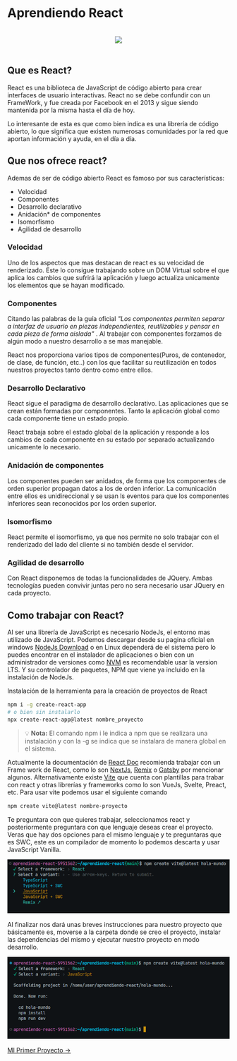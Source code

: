 # Aprendiendo React

<br/>
<div align="center">
    <image src="https://upload.wikimedia.org/wikipedia/commons/thumb/a/a7/React-icon.svg/1200px-React-icon.svg.png" width="300" />
</div>
<br/>

## Que es React?

React es una biblioteca de JavaScript de código abierto para crear interfaces de usuario interactivas. React no se debe confundir con un FrameWork, y fue creada por Facebook en el 2013 y sigue siendo mantenida por la misma hasta el día de hoy.

Lo interesante de esta es que como bien indica es una librería de código abierto, lo que significa que existen numerosas comunidades por la red que aportan información y ayuda, en el día a día.

## Que nos ofrece react?

Ademas de ser de código abierto React es famoso por sus características:

  - Velocidad
  - Componentes
  - Desarrollo declarativo
  - Anidación* de componentes
  - Isomorfismo
  - Agilidad de desarrollo

### Velocidad

Uno de los aspectos que mas destacan de react es su velocidad de renderizado. Este lo consigue trabajando sobre un DOM Virtual sobre el que aplica los cambios que sufrirá la aplicación y luego actualiza unicamente los elementos que se hayan modificado.

### Componentes

Citando las palabras de la guía oficial *"Los componentes permiten separar a interfaz de usuario en piezas independientes, reutilizables y pensar en cada pieza de forma aislada"* . Al trabajar con componentes forzamos de algún modo a nuestro desarrollo a se mas manejable.

React nos proporciona varios tipos de componentes(Puros, de contenedor, de clase, de función, etc..) con los que facilitar su reutilización en todos nuestros proyectos tanto dentro como entre ellos.

### Desarrollo Declarativo

React sigue el paradigma de desarrollo declarativo. Las aplicaciones que se crean están formadas por componentes. Tanto la aplicación global como cada componente tiene un estado propio.

React trabaja sobre el estado global de la aplicación y responde a los cambios de cada componente en su estado por separado actualizando unicamente lo necesario.

### Anidación de componentes

Los componentes pueden ser anidados, de forma que los componentes de orden superior propagan datos a los de orden inferior. La comunicación entre ellos es unidireccional y se usan ls eventos para que los componentes inferiores sean reconocidos por los orden superior.

### Isomorfismo

React permite el isomorfismo, ya que nos permite no solo trabajar con el renderizado del lado del cliente si no también desde el servidor.

### Agilidad de desarrollo

Con React disponemos de todas la funcionalidades de JQuery. Ambas tecnologías pueden convivir juntas pero no sera necesario usar JQuery en cada proyecto.

## Como trabajar con React?

Al ser una librería de JavaScript es necesario NodeJs, el entorno mas utilizado de JavaScript. Podemos descargar desde su pagina oficial en windows [NodeJs Download](https://nodejs.org/es/download/) o en Linux dependerá de el sistema pero lo puedes encontrar en el instalador de aplicaciones o bien con un administrador de versiones como [NVM](https://github.com/nvm-sh/nvm) es recomendable usar la version LTS. Y su controlador de paquetes, NPM que viene ya incluido en la instalación de NodeJs.

Instalación de la herramienta para la creación de proyectos de React

```bash
npm i -g create-react-app
# o bien sin instalarlo
npx create-react-app@latest nombre_proyecto
```

> 💡 **Nota:** El comando npm i le indica a npm que se realizara una instalación y con la -g se indica que se instalara de manera global en el sistema.

Actualmente la documentación de [React Doc](https://react.dev/learn) recomienda trabajar con un Frame work de React, como lo son [NextJs](https://nextjs.org/), [Remix](https://remix.run/) o [Gatsby](https://www.gatsbyjs.com/) por mencionar algunos. Alternativamente existe [Vite](https://vitejs.dev/guide/) que cuenta con plantillas para trabar con react y otras librerías y frameworks como lo son VueJs, Svelte, Preact, etc. Para usar vite podemos usar el siguiente comando

```bash
npm create vite@latest nombre-proyecto
```
Te preguntara con que quieres trabajar, seleccionamos react y posteriormente preguntara con que lenguaje deseas crear el proyecto. Veras que hay dos opciones para el mismo lenguaje y te preguntaras que es SWC, este es un compilador de momento lo podemos descarta y usar JavaScript Vanilla.

![Vite React](/images/language.png)

Al finalizar nos dará unas breves instrucciones para nuestro proyecto que básicamente es, moverse a la carpeta donde se creo el proyecto, instalar las dependencias del mismo y ejecutar nuestro proyecto en modo desarrollo.

![Installed](/images/completed.png)

[MI Primer Proyecto ->](/primer-app/README.md)
